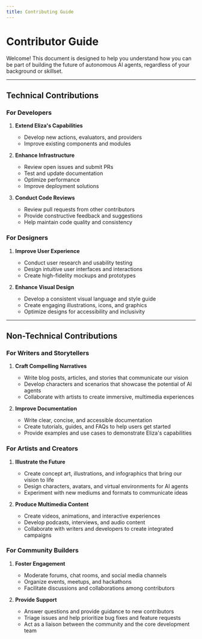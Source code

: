 ```yaml
---
title: Contributing Guide
---
```


# Contributor Guide

Welcome! This document is designed to help you understand how you can be part of building the future of autonomous AI agents, regardless of your background or skillset.

---

## Technical Contributions

### For Developers

1. **Extend Eliza's Capabilities**

    - Develop new actions, evaluators, and providers
    - Improve existing components and modules

2. **Enhance Infrastructure**

    - Review open issues and submit PRs
    - Test and update documentation
    - Optimize performance
    - Improve deployment solutions

3. **Conduct Code Reviews**
    - Review pull requests from other contributors
    - Provide constructive feedback and suggestions
    - Help maintain code quality and consistency

### For Designers

1. **Improve User Experience**

    - Conduct user research and usability testing
    - Design intuitive user interfaces and interactions
    - Create high-fidelity mockups and prototypes

2. **Enhance Visual Design**
    - Develop a consistent visual language and style guide
    - Create engaging illustrations, icons, and graphics
    - Optimize designs for accessibility and inclusivity

---

## Non-Technical Contributions

### For Writers and Storytellers

1. **Craft Compelling Narratives**

    - Write blog posts, articles, and stories that communicate our vision
    - Develop characters and scenarios that showcase the potential of AI agents
    - Collaborate with artists to create immersive, multimedia experiences

2. **Improve Documentation**
    - Write clear, concise, and accessible documentation
    - Create tutorials, guides, and FAQs to help users get started
    - Provide examples and use cases to demonstrate Eliza's capabilities

### For Artists and Creators

1. **Illustrate the Future**

    - Create concept art, illustrations, and infographics that bring our vision to life
    - Design characters, avatars, and virtual environments for AI agents
    - Experiment with new mediums and formats to communicate ideas

2. **Produce Multimedia Content**
    - Create videos, animations, and interactive experiences
    - Develop podcasts, interviews, and audio content
    - Collaborate with writers and developers to create integrated campaigns

### For Community Builders

1. **Foster Engagement**

    - Moderate forums, chat rooms, and social media channels
    - Organize events, meetups, and hackathons
    - Facilitate discussions and collaborations among contributors

2. **Provide Support**
    - Answer questions and provide guidance to new contributors
    - Triage issues and help prioritize bug fixes and feature requests
    - Act as a liaison between the community and the core development team

